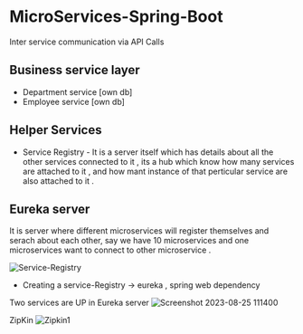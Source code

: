 # MicroServices-Spring-Boot


Inter service communication via API Calls
 ## Business service layer
* Department service [own db]
* Employee service [own db]


## Helper Services
* Service Registry - It is a server itself which has details about all the other services connected to it , its a hub which know how many services are attached to it , and how mant instance of that perticular service are also attached to it .

## Eureka server
It is server where different microservices will register themselves and serach about each other,
say we have 10 microservices and one microservices want to connect to other microservice .

![Service-Registry](https://github.com/OliGanguly/MicroServices-Spring-Boot/assets/82031303/ced303ff-e166-4121-80f6-7778aaec46ce)

* Creating a service-Registry -> eureka , spring web dependency

Two services are UP in Eureka server
![Screenshot 2023-08-25 111400](https://github.com/OliGanguly/MicroServices-Spring-Boot/assets/82031303/d5804125-7bc0-48d2-97a6-a6ba08577b9e)

ZipKin
![Zipkin1](https://github.com/OliGanguly/MicroServices-Spring-Boot/assets/82031303/673dca9a-ad6b-4775-bfbf-79cfbe1ad4d8)


